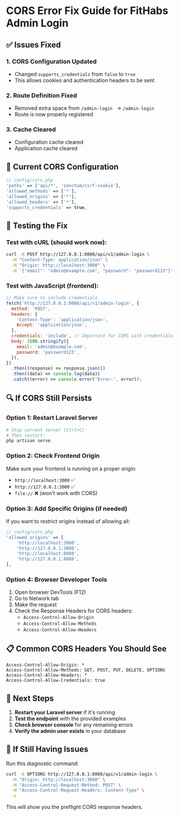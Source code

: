 # CORS Error Fix Guide for FitHabs Admin Login

## ✅ **Issues Fixed**

### 1. **CORS Configuration Updated**

- Changed `supports_credentials` from `false` to `true`
- This allows cookies and authentication headers to be sent

### 2. **Route Definition Fixed**

- Removed extra space from `/admin-login ` → `/admin-login`
- Route is now properly registered

### 3. **Cache Cleared**

- Configuration cache cleared
- Application cache cleared

## 🔧 **Current CORS Configuration**

```php
// config/cors.php
'paths' => ['api/*', 'sanctum/csrf-cookie'],
'allowed_methods' => ['*'],
'allowed_origins' => ['*'],
'allowed_headers' => ['*'],
'supports_credentials' => true,
```

## 🚀 **Testing the Fix**

### **Test with cURL (should work now):**

```bash
curl -X POST http://127.0.0.1:8000/api/v1/admin-login \
  -H "Content-Type: application/json" \
  -H "Origin: http://localhost:3000" \
  -d '{"email": "admin@example.com", "password": "password123"}'
```

### **Test with JavaScript (frontend):**

```javascript
// Make sure to include credentials
fetch('http://127.0.0.1:8000/api/v1/admin-login', {
  method: 'POST',
  headers: {
    'Content-Type': 'application/json',
    Accept: 'application/json',
  },
  credentials: 'include', // Important for CORS with credentials
  body: JSON.stringify({
    email: 'admin@example.com',
    password: 'password123',
  }),
})
  .then((response) => response.json())
  .then((data) => console.log(data))
  .catch((error) => console.error('Error:', error));
```

## 🔍 **If CORS Still Persists**

### **Option 1: Restart Laravel Server**

```bash
# Stop current server (Ctrl+C)
# Then restart:
php artisan serve
```

### **Option 2: Check Frontend Origin**

Make sure your frontend is running on a proper origin:

- `http://localhost:3000` ✅
- `http://127.0.0.1:3000` ✅
- `file://` ❌ (won't work with CORS)

### **Option 3: Add Specific Origins (if needed)**

If you want to restrict origins instead of allowing all:

```php
// config/cors.php
'allowed_origins' => [
    'http://localhost:3000',
    'http://127.0.0.1:3000',
    'http://localhost:8080',
    'http://127.0.0.1:8080',
],
```

### **Option 4: Browser Developer Tools**

1. Open browser DevTools (F12)
2. Go to Network tab
3. Make the request
4. Check the Response Headers for CORS headers:
   - `Access-Control-Allow-Origin`
   - `Access-Control-Allow-Methods`
   - `Access-Control-Allow-Headers`

## 📋 **Common CORS Headers You Should See**

```
Access-Control-Allow-Origin: *
Access-Control-Allow-Methods: GET, POST, PUT, DELETE, OPTIONS
Access-Control-Allow-Headers: *
Access-Control-Allow-Credentials: true
```

## 🎯 **Next Steps**

1. **Restart your Laravel server** if it's running
2. **Test the endpoint** with the provided examples
3. **Check browser console** for any remaining errors
4. **Verify the admin user exists** in your database

## 🚨 **If Still Having Issues**

Run this diagnostic command:

```bash
curl -X OPTIONS http://127.0.0.1:8000/api/v1/admin-login \
  -H "Origin: http://localhost:3000" \
  -H "Access-Control-Request-Method: POST" \
  -H "Access-Control-Request-Headers: Content-Type" \
  -v
```

This will show you the preflight CORS response headers.
